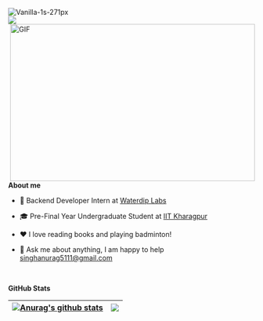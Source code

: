 ![Vanilla-1s-271px](https://user-images.githubusercontent.com/62075225/208877771-315ed1c3-afd6-47c0-9def-f33e6d4ea178.gif)   
![](https://visitor-badge.glitch.me/badge?page_id=godzilla5111.godzilla5111)
 <img align="right" alt="GIF" src="https://miro.medium.com/max/1272/1*ZSVmWGcc1weENb0ShawWxw.gif" width="500" height="320" />

**About me**

- 💼 Backend Developer Intern at [Waterdip Labs](https://www.waterdip.ai/)

- 🎓 Pre-Final Year Undergraduate Student at [IIT Kharagpur](http://www.iitkgp.ac.in/)

- ❤️ I love reading books and playing badminton!

- 💬 Ask me about anything, I am happy to help [singhanurag5111@gmail.com](mailto:singhanurag5111@gmail.com) 

</br>

**GitHub Stats**


| <a href="https://github.com/godzilla5111/github-readme-stats"><img align="center" src="https://github-readme-stats.vercel.app/api?username=godzilla5111&show_icons=true&include_all_commits=true&theme=buefy&hide_border=true" alt="Anurag's github stats" /></a> | <a href="https://github.com/godzilla5111/github-readme-stats"><img align="center" src="https://github-readme-stats.vercel.app/api/top-langs/?username=godzilla5111&layout=compact&theme=buefy&hide_border=true" /></a> |
| ------------- | ------------- |








